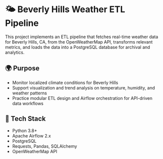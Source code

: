 # 🌤️ Beverly Hills Weather ETL Pipeline

This project implements an ETL pipeline that fetches real-time weather data for Beverly Hills, CA, from the OpenWeatherMap API, transforms relevant metrics, and loads the data into a PostgreSQL database for archival and analytics.

## 🌍 Purpose

- Monitor localized climate conditions for Beverly Hills
- Support visualization and trend analysis on temperature, humidity, and weather patterns
- Practice modular ETL design and Airflow orchestration for API-driven data workflows

## 🧰 Tech Stack

- Python 3.8+
- Apache Airflow 2.x
- PostgreSQL
- Requests, Pandas, SQLAlchemy
- OpenWeatherMap API

